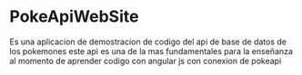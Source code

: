 # PokeApiWebSite
Es una aplicacion de demostracion de codigo del api de base de datos de los pokemones este api es una de la mas fundamentales para la enseñanza al momento de aprender codigo con angular js con conexion de pokeapi
